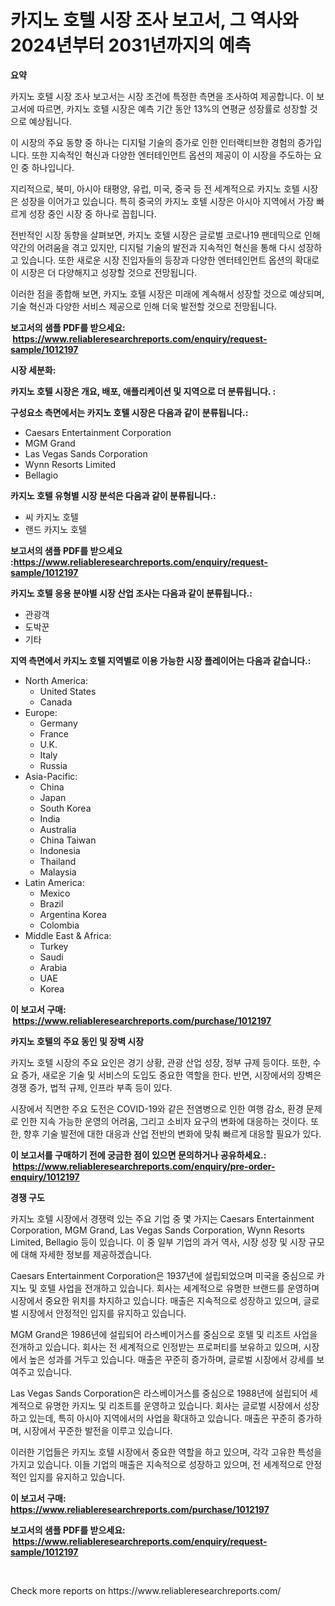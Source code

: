 <p><h1>카지노 호텔 시장 조사 보고서, 그 역사와 2024년부터 2031년까지의 예측</h1></p><p><strong>요약</strong></p>
<p><p>카지노 호텔 시장 조사 보고서는 시장 조건에 특정한 측면을 조사하여 제공합니다. 이 보고서에 따르면, 카지노 호텔 시장은 예측 기간 동안 13%의 연평균 성장률로 성장할 것으로 예상됩니다.</p><p>이 시장의 주요 동향 중 하나는 디지털 기술의 증가로 인한 인터랙티브한 경험의 증가입니다. 또한 지속적인 혁신과 다양한 엔터테인먼트 옵션의 제공이 이 시장을 주도하는 요인 중 하나입니다.</p><p>지리적으로, 북미, 아시아 태평양, 유럽, 미국, 중국 등 전 세계적으로 카지노 호텔 시장은 성장을 이어가고 있습니다. 특히 중국의 카지노 호텔 시장은 아시아 지역에서 가장 빠르게 성장 중인 시장 중 하나로 꼽힙니다.</p><p>전반적인 시장 동향을 살펴보면, 카지노 호텔 시장은 글로벌 코로나19 팬데믹으로 인해 약간의 어려움을 겪고 있지만, 디지털 기술의 발전과 지속적인 혁신을 통해 다시 성장하고 있습니다. 또한 새로운 시장 진입자들의 등장과 다양한 엔터테인먼트 옵션의 확대로 이 시장은 더 다양해지고 성장할 것으로 전망됩니다.</p><p>이러한 점을 종합해 보면, 카지노 호텔 시장은 미래에 계속해서 성장할 것으로 예상되며, 기술 혁신과 다양한 서비스 제공으로 인해 더욱 발전할 것으로 전망됩니다.</p></p>
<p><strong>보고서의 샘플 PDF를 받으세요: &nbsp;<a href="https://www.reliableresearchreports.com/enquiry/request-sample/1012197">https://www.reliableresearchreports.com/enquiry/request-sample/1012197</a></strong></p>
<p><strong>시장 세분화:</strong></p>
<p><strong> 카지노 호텔 시장은 개요, 배포, 애플리케이션 및 지역으로 더 분류됩니다. :</strong></p>
<p><strong>구성요소 측면에서는 카지노 호텔 시장은 다음과 같이 분류됩니다.:</strong></p>
<p><ul><li>Caesars Entertainment Corporation</li><li>MGM Grand</li><li>Las Vegas Sands Corporation</li><li>Wynn Resorts Limited</li><li>Bellagio</li></ul></p>
<p><strong> 카지노 호텔 유형별 시장 분석은 다음과 같이 분류됩니다.:</strong></p>
<p><ul><li>씨 카지노 호텔</li><li>랜드 카지노 호텔</li></ul></p>
<p><strong>보고서의 샘플 PDF를 받으세요 :<a href="https://www.reliableresearchreports.com/enquiry/request-sample/1012197">https://www.reliableresearchreports.com/enquiry/request-sample/1012197</a></strong></p>
<p><strong> 카지노 호텔 응용 분야별 시장 산업 조사는 다음과 같이 분류됩니다.:</strong></p>
<p><ul><li>관광객</li><li>도박꾼</li><li>기타</li></ul></p>
<p><strong>지역 측면에서 카지노 호텔 지역별로 이용 가능한 시장 플레이어는 다음과 같습니다.:</strong></p>
<p><ul>
    <li>
        North America:
        <ul>
            <li>United States</li>
            <li>Canada</li>
        </ul>
    </li>
    <li>
        Europe:
        <ul>
            <li>Germany</li>
            <li>France</li>
            <li>U.K.</li>
            <li>Italy</li>
            <li>Russia</li>
        </ul>
    </li>
    <li>
        Asia-Pacific:
        <ul>
            <li>China</li>
            <li>Japan</li>
            <li>South Korea</li>
            <li>India</li>
            <li>Australia</li>
            <li>China Taiwan</li>
            <li>Indonesia</li>
            <li>Thailand</li>
            <li>Malaysia</li>
        </ul>
    </li>
    <li>
        Latin America:
        <ul>
            <li>Mexico</li>
            <li>Brazil</li>
            <li>Argentina Korea</li>
            <li>Colombia</li>
        </ul>
    </li>
    <li>
        Middle East & Africa:
        <ul>
            <li>Turkey</li>
            <li>Saudi</li>
            <li>Arabia</li>
            <li>UAE</li>
            <li>Korea</li>
        </ul>
    </li>
    </ul></p>
<p><strong>이 보고서 구매: &nbsp;<a href="https://www.reliableresearchreports.com/purchase/1012197">https://www.reliableresearchreports.com/purchase/1012197</a></strong></p>
<p><strong>카지노 호텔의 주요 동인 및 장벽 시장</strong></p>
<p><p>카지노 호텔 시장의 주요 요인은 경기 상황, 관광 산업 성장, 정부 규제 등이다. 또한, 수요 증가, 새로운 기술 및 서비스의 도입도 중요한 역할을 한다. 반면, 시장에서의 장벽은 경쟁 증가, 법적 규제, 인프라 부족 등이 있다.</p><p>시장에서 직면한 주요 도전은 COVID-19와 같은 전염병으로 인한 여행 감소, 환경 문제로 인한 지속 가능한 운영의 어려움, 그리고 소비자 요구의 변화에 대응하는 것이다. 또한, 향후 기술 발전에 대한 대응과 산업 전반의 변화에 맞춰 빠르게 대응할 필요가 있다.</p></p>
<p><strong>이 보고서를 구매하기 전에 궁금한 점이 있으면 문의하거나 공유하세요.: &nbsp;<a href="https://www.reliableresearchreports.com/enquiry/pre-order-enquiry/1012197">https://www.reliableresearchreports.com/enquiry/pre-order-enquiry/1012197</a></strong></p>
<p><strong>경쟁 구도</strong></p>
<p><p>카지노 호텔 시장에서 경쟁력 있는 주요 기업 중 몇 가지는 Caesars Entertainment Corporation, MGM Grand, Las Vegas Sands Corporation, Wynn Resorts Limited, Bellagio 등이 있습니다. 이 중 일부 기업의 과거 역사, 시장 성장 및 시장 규모에 대해 자세한 정보를 제공하겠습니다.</p><p>Caesars Entertainment Corporation은 1937년에 설립되었으며 미국을 중심으로 카지노 및 호텔 사업을 전개하고 있습니다. 회사는 세계적으로 유명한 브랜드를 운영하며 시장에서 중요한 위치를 차지하고 있습니다. 매출은 지속적으로 성장하고 있으며, 글로벌 시장에서 안정적인 입지를 유지하고 있습니다.</p><p>MGM Grand은 1986년에 설립되어 라스베이거스를 중심으로 호텔 및 리조트 사업을 전개하고 있습니다. 회사는 전 세계적으로 인정받는 프로퍼티를 보유하고 있으며, 시장에서 높은 성과를 거두고 있습니다. 매출은 꾸준히 증가하며, 글로벌 시장에서 강세를 보여주고 있습니다.</p><p>Las Vegas Sands Corporation은 라스베이거스를 중심으로 1988년에 설립되어 세계적으로 유명한 카지노 및 리조트를 운영하고 있습니다. 회사는 글로벌 시장에서 성장하고 있는데, 특히 아시아 지역에서의 사업을 확대하고 있습니다. 매출은 꾸준히 증가하며, 시장에서 꾸준한 발전을 이루고 있습니다.</p><p>이러한 기업들은 카지노 호텔 시장에서 중요한 역할을 하고 있으며, 각각 고유한 특성을 가지고 있습니다. 이들 기업의 매출은 지속적으로 성장하고 있으며, 전 세계적으로 안정적인 입지를 유지하고 있습니다.</p></p>
<p><strong>이 보고서 구매: &nbsp; <a href="https://www.reliableresearchreports.com/purchase/1012197">https://www.reliableresearchreports.com/purchase/1012197</a></strong></p>
<p><strong>보고서의 샘플 PDF를 받으세요: &nbsp;<a href="https://www.reliableresearchreports.com/enquiry/request-sample/1012197">https://www.reliableresearchreports.com/enquiry/request-sample/1012197</a></strong><strong></strong></p>
<p>&nbsp;</p>
<p>Check more reports on https://www.reliableresearchreports.com/</p>